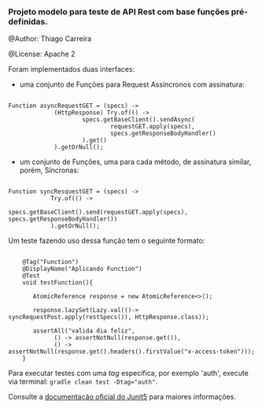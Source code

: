 <h3>Projeto modelo para teste de API Rest com base funções pré-definidas.</h3>

@Author: Thiago Carreira

@License: Apache 2

Foram implementados duas interfaces: 
- uma conjunto de Funções para Request Assíncronos com assinatura: 
<pre><code>
Function<RestSpecs, HttpResponse> asyncRequestGET = (specs) ->
             (HttpResponse) Try.of(() ->
                     specs.getBaseClient().sendAsync(
                             requestGET.apply(specs),
                             specs.getResponseBodyHandler()
                     ).get()
             ).getOrNull();
</code></pre>
- um conjunto de Funções, uma para cada método, de assinatura similar, porém, Síncronas:
<pre><code>
Function<RestSpecs, HttpResponse> syncResquestGET = (specs) ->
            Try.of(() ->
                    specs.getBaseClient().send(requestGET.apply(specs), specs.getResponseBodyHandler())
            ).getOrNull();
</code></pre>

                                                                           
Um teste fazendo uso dessa função tem o seguinte formato: 

<pre><code>
    @Tag("Function")
    @DisplayName("Aplicando Function")
    @Test
    void testFunction(){

       AtomicReference<HttpResponse> response = new AtomicReference<>();
       
       response.lazySet(Lazy.val(()-> syncRequestPost.apply(restSpecs()), HttpResponse.class));
       
       assertAll("valida dia feliz",
             () -> assertNotNull(response.get()),
             () -> assertNotNull(response.get().headers().firstValue("x-access-token")));
    }
</code></pre>

<p>Para executar testes com uma <i>tag</i> específica, por exemplo 'auth', execute via terminal: <code>gradle clean test -Dtag="auth"</code>. </p>
<p>Consulte a <a href="https://junit.org/junit5/docs/current/user-guide/#writing-tests-tagging-and-filtering">documentação oficial do Junit5</a> para maiores informações.</p> 

